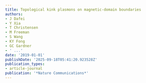 ```yaml
---
title: Topological kink plasmons on magnetic-domain boundaries
authors:
- J Dafei
- Y Xia
- T Christensen
- M Freeman
- S Wang
- KY Fong
- GC Gardner
- ' ...'
date: '2019-01-01'
publishDate: '2025-09-18T05:41:20.923528Z'
publication_types:
- article-journal
publication: '*Nature Communications*'
---
```


